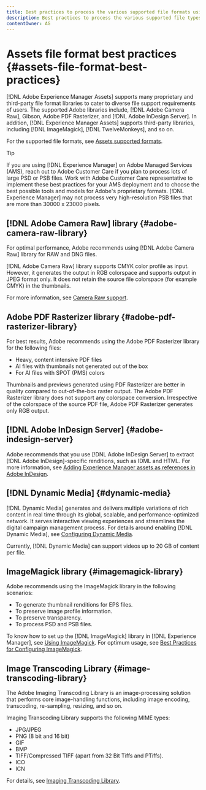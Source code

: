 ```yaml
---
title: Best practices to process the various supported file formats using [!DNL Adobe Experience Manager Assets].
description: Best practices to process the various supported file types using [!DNL Experience Manager Assets].
contentOwner: AG
---
```


# Assets file format best practices {#assets-file-format-best-practices}

[!DNL Adobe Experience Manager Assets] supports many proprietary and third-party file format libraries to cater to diverse file support requirements of users. The supported Adobe libraries include, [!DNL Adobe Camera Raw], Gibson, Adobe PDF Rasterizer, and [!DNL Adobe InDesign Server]. In addition, [!DNL Experience Manager Assets] supports third-party libraries, including [!DNL ImageMagick], [!DNL TwelveMonkeys], and so on.

For the supported file formats, see [Assets supported formats](/help/assets/assets-formats.md).

>[!TIP]
>
>If you are using [!DNL Experience Manager] on Adobe Managed Services (AMS), reach out to Adobe Customer Care if you plan to process lots of large PSD or PSB files. Work with Adobe Customer Care representative to implement these best practices for your AMS deployment and to choose the best possible tools and models for Adobe's proprietary formats. [!DNL Experience Manager] may not process very high-resolution PSB files that are more than 30000 x 23000 pixels.

## [!DNL Adobe Camera Raw] library {#adobe-camera-raw-library}

For optimal performance, Adobe recommends using [!DNL Adobe Camera Raw] library for RAW and DNG files.

[!DNL Adobe Camera Raw] library supports CMYK color profile as input. However, it generates the output in RGB colorspace and supports output in JPEG format only. It does not retain the source file colorspace (for example CMYK) in the thumbnails.

For more information, see [Camera Raw support](/help/assets/camera-raw.md).

## Adobe PDF Rasterizer library {#adobe-pdf-rasterizer-library}

For best results, Adobe recommends using the Adobe PDF Rasterizer library for the following files:

* Heavy, content intensive PDF files
* AI files with thumbnails not generated out of the box
* For AI files with SPOT (PMS) colors

Thumbnails and previews generated using PDF Rasterizer are better in quality compared to out-of-the-box raster output. The Adobe PDF Rasterizer library does not support any colorspace conversion. Irrespective of the colorspace of the source PDF file, Adobe PDF Rasterizer generates only RGB output.

## [!DNL Adobe InDesign Server] {#adobe-indesign-server}

Adobe recommends that you use [!DNL Adobe InDesign Server] to extract [!DNL Adobe InDesign]-specific renditions, such as IDML and HTML. For more information, see [Adding Experience Manager assets as references in Adobe InDesign](/help/assets/managing-linked-subassets.md#refai).

## [!DNL Dynamic Media]  {#dynamic-media}

[!DNL Dynamic Media] generates and delivers multiple variations of rich content in real time through its global, scalable, and performance-optimized network. It serves interactive viewing experiences and streamlines the digital campaign management process. For details around enabling [!DNL Dynamic Media], see [Configuring Dynamic Media](/help/assets/config-dynamic.md).

Currently, [!DNL Dynamic Media] can support videos up to 20 GB of content per file.

## ImageMagick library {#imagemagick-library}

Adobe recommends using the ImageMagick library in the following scenarios:

* To generate thumbnail renditions for EPS files.
* To preserve image profile information.
* To preserve transparency.
* To process PSD and PSB files.

To know how to set up the [!DNL ImageMagick] library in [!DNL Experience Manager], see [Using ImageMagick](/help/assets/media-handlers.md#an-example-using-imagemagick). For optimum usage, see [Best Practices for Configuring ImageMagick](/help/assets/best-practices-for-imagemagick.md).

## Image Transcoding Library {#image-transcoding-library}

The Adobe Imaging Transcoding Library is an image-processing solution that performs core image-handling functions, including image encoding, transcoding, re-sampling, resizing, and so on.

Imaging Transcoding Library supports the following MIME types:

* JPG/JPEG
* PNG (8 bit and 16 bit)
* GIF
* BMP
* TIFF/Compressed TIFF (apart from 32 Bit Tiffs and PTiffs).
* ICO
* ICN

For details, see [Imaging Transcoding Library](/help/assets/imaging-transcoding-library.md).
